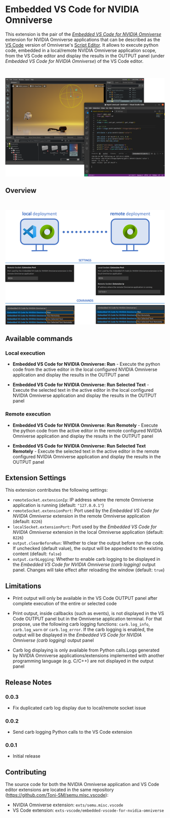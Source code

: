 # Embedded VS Code for NVIDIA Omniverse

This extension is the pair of the [*Embedded VS Code for NVIDIA Omniverse*](https://github.com/Toni-SM/semu.misc.vscode) extension for NVIDIA Omniverse applications that can be described as the [VS Code](https://code.visualstudio.com/) version of Omniverse's [Script Editor](https://docs.omniverse.nvidia.com/prod_extensions/prod_extensions/ext_script-editor.html). It allows to execute python code, embedded in a local/remote NVIDIA Omniverse application scope, from the VS Code editor and display the results in the OUTPUT panel (under *Embedded VS Code for NVIDIA Omniverse*) of the VS Code editor.

<br>

![preview](https://raw.githubusercontent.com/Toni-SM/semu.misc.vscode/main/exts/semu.misc.vscode/data/preview.png)

## Overview

<br>

![preview1](https://raw.githubusercontent.com/Toni-SM/semu.misc.vscode/main/exts/semu.misc.vscode/data/vscode_ext1.png)

## Available commands

### Local execution

* **Embedded VS Code for NVIDIA Omniverse: Run** - Execute the python code from the active editor in the local configured NVIDIA Omniverse application and display the results in the OUTPUT panel

* **Embedded VS Code for NVIDIA Omniverse: Run Selected Text** - Execute the selected text in the active editor in the local configured NVIDIA Omniverse application and display the results in the OUTPUT panel

### Remote execution

* **Embedded VS Code for NVIDIA Omniverse: Run Remotely** - Execute the python code from the active editor in the remote configured NVIDIA Omniverse application and display the results in the OUTPUT panel

* **Embedded VS Code for NVIDIA Omniverse: Run Selected Text Remotely** - Execute the selected text in the active editor in the remote configured NVIDIA Omniverse application and display the results in the OUTPUT panel

## Extension Settings

This extension contributes the following settings:

* `remoteSocket.extensionIp`: IP address where the remote Omniverse application is running (default: `"127.0.0.1"`)
* `remoteSocket.extensionPort`: Port used by the *Embedded VS Code for NVIDIA Omniverse* extension in the remote Omniverse application (default: `8226`)
* `localSocket.extensionPort`: Port used by the *Embedded VS Code for NVIDIA Omniverse* extension in the local Omniverse application (default: `8226`)
* `output.clearBeforeRun`: Whether to clear the output before run the code. If unchecked (default value), the output will be appended to the existing content (default: `false`)
* `output.carbLogging`: Whether to enable carb logging to be displayed in the *Embedded VS Code for NVIDIA Omniverse (carb logging)* output panel. Changes will take effect after reloading the window (default: `true`)

## Limitations

- Print output will only be available in the VS Code OUTPUT panel after complete execution of the entire or selected code

- Print output, inside callbacks (such as events), is not displayed in the VS Code OUTPUT panel but in the Omniverse application terminal. For that propose, use the following carb logging functions: `carb.log_info`, `carb.log_warn` or `carb.log_error`. If the carb logging is enabled, the output will be displayed in the *Embedded VS Code for NVIDIA Omniverse (carb logging)* output panel

- Carb log displaying is only available from Python calls.Logs generated by NVIDIA Omniverse applications/extensions implemented with another programming language (e.g. C/C++) are not displayed in the output panel

## Release Notes

### 0.0.3

- Fix duplicated carb log display due to local/remote socket issue

### 0.0.2

- Send carb logging Python calls to the VS Code extension

### 0.0.1

- Initial release

## Contributing

The source code for both the NVIDIA Omniverse application and VS Code editor extensions are located in the same repository (https://github.com/Toni-SM/semu.misc.vscode):

- NVIDIA Omniverse extension: `exts/semu.misc.vscode` 
- VS Code extension: `exts-vscode/embedded-vscode-for-nvidia-omniverse`
